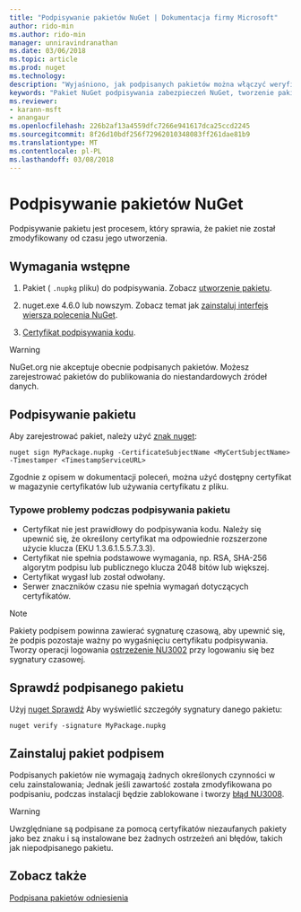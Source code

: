 ```yaml
---
title: "Podpisywanie pakietów NuGet | Dokumentacja firmy Microsoft"
author: rido-min
ms.author: rido-min
manager: unniravindranathan
ms.date: 03/06/2018
ms.topic: article
ms.prod: nuget
ms.technology: 
description: "Wyjaśniono, jak podpisanych pakietów można włączyć weryfikację zawartości integralności."
keywords: "Pakiet NuGet podpisywania zabezpieczeń NuGet, tworzenie pakietów podpisem"
ms.reviewer:
- karann-msft
- anangaur
ms.openlocfilehash: 226b2af13a4559dfc7266e941617dca25ccd2245
ms.sourcegitcommit: 8f26d10bdf256f72962010348083ff261dae81b9
ms.translationtype: MT
ms.contentlocale: pl-PL
ms.lasthandoff: 03/08/2018
---
```

# <a name="signing-nuget-packages"></a>Podpisywanie pakietów NuGet

Podpisywanie pakietu jest procesem, który sprawia, że pakiet nie został zmodyfikowany od czasu jego utworzenia.

## <a name="prerequisites"></a>Wymagania wstępne

1. Pakiet ( `.nupkg` pliku) do podpisywania. Zobacz [utworzenie pakietu](creating-a-package.md).

1. nuget.exe 4.6.0 lub nowszym. Zobacz temat jak [zainstaluj interfejs wiersza polecenia NuGet](../install-nuget-client-tools.md#nugetexe-cli).

1. [Certyfikat podpisywania kodu](../reference/signed-packages-reference.md#get-a-code-signing-certificate).

> [!Warning]
> NuGet.org nie akceptuje obecnie podpisanych pakietów. Możesz zarejestrować pakietów do publikowania do niestandardowych źródeł danych.

## <a name="sign-a-package"></a>Podpisywanie pakietu

Aby zarejestrować pakiet, należy użyć [znak nuget](../tools/cli-ref-sign.md):

```cli
nuget sign MyPackage.nupkg -CertificateSubjectName <MyCertSubjectName> -Timestamper <TimestampServiceURL>
```

Zgodnie z opisem w dokumentacji poleceń, można użyć dostępny certyfikat w magazynie certyfikatów lub używania certyfikatu z pliku.

### <a name="common-problems-when-signing-a-package"></a>Typowe problemy podczas podpisywania pakietu

- Certyfikat nie jest prawidłowy do podpisywania kodu. Należy się upewnić się, że określony certyfikat ma odpowiednie rozszerzone użycie klucza (EKU 1.3.6.1.5.5.7.3.3).
- Certyfikat nie spełnia podstawowe wymagania, np. RSA, SHA-256 algorytm podpisu lub publicznego klucza 2048 bitów lub większej.
- Certyfikat wygasł lub został odwołany.
- Serwer znaczników czasu nie spełnia wymagań dotyczących certyfikatów.

> [!Note]
> Pakiety podpisem powinna zawierać sygnaturę czasową, aby upewnić się, że podpis pozostaje ważny po wygaśnięciu certyfikatu podpisywania. Tworzy operacji logowania [ostrzeżenie NU3002](../reference/Errors-and-Warnings.md#nu3002) przy logowaniu się bez sygnatury czasowej.

## <a name="verify-a-signed-package"></a>Sprawdź podpisanego pakietu

Użyj [nuget Sprawdź](../tools/cli-ref-verify.md) Aby wyświetlić szczegóły sygnatury danego pakietu:

```cli
nuget verify -signature MyPackage.nupkg
```

## <a name="install-a-signed-package"></a>Zainstaluj pakiet podpisem

Podpisanych pakietów nie wymagają żadnych określonych czynności w celu zainstalowania; Jednak jeśli zawartość została zmodyfikowana po podpisaniu, podczas instalacji będzie zablokowane i tworzy [błąd NU3008](../reference/Errors-and-Warnings.md#nu3008).

> [!Warning]
> Uwzględniane są podpisane za pomocą certyfikatów niezaufanych pakiety jako bez znaku i są instalowane bez żadnych ostrzeżeń ani błędów, takich jak niepodpisanego pakietu.

## <a name="see-also"></a>Zobacz także

[Podpisana pakietów odniesienia](../reference/Signed-Packages-Reference.md)
